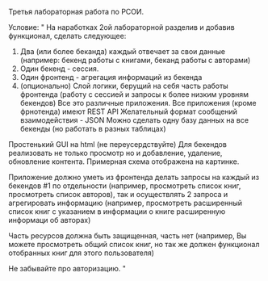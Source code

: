 Третья лабораторная работа по РСОИ.

Условие: " На наработках 2ой лабораторной разделив и добавив функционал, сделать следующее:

1. Два (или более беканда) каждый отвечает за свои данные (например: бекенд работы с книгами, беканд работы с авторами)
2. Один бекенд - сессия.
3. Один фронтенд - агрегация информаций из бекенда
4. (опционально) Cлой логики, берущий на себя часть работы фронтенда (работу с сессией и запросы к более низким уровням бекендов)
Все это различные приложения. Все приложения (кроме фрнотенда) имеют REST API Желательный формат сообщений взаимодействия - JSON Можно сделать одну базу данных на все бекенды (но работать в разных таблицах)

Простенький GUI на html (не переусердствуйте) Для бекендов реализовать не только просмотр но и добавление, удаление, обновление контента. Примерная схема отображена на картинке.

Приложение должно уметь из фронтенда делать запросы на каждый из бекендов #1 по отдельности (например, просмотреть список книг, просмотреть список авторов), так и осуществлять 2 запроса и агрегировать информацию (например, просмотреть расширенный список книг с указанием в информации о книге расширенную информаци об авторах)

Часть ресурсов должна быть защищенная, часть нет (например, Вы можете просмотреть общий список книг, но так же должен функционал отобранных книг для этого пользователя)

Не забывайте про авторизацию. "
